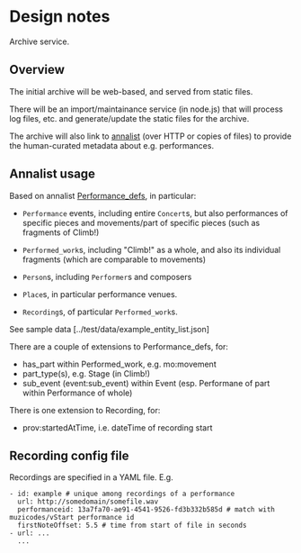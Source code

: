 # Design notes

Archive service.

## Overview

The initial archive will be web-based, and served from static files.

There will be an import/maintainance service (in node.js) that will 
process log files, etc. and generate/update the static files for the
archive.

The archive will also link to [annalist](https://github.com/gklyne/annalist)
(over HTTP or copies of files) to provide the human-curated metadata
about e.g. performances.

## Annalist usage

Based on annalist
[Performance_defs](https://github.com/gklyne/Performance_defs), in 
particular:

- `Performance` events, including entire `Concert`s, but also performances
of specific pieces and movements/part of specific pieces (such as 
fragments of Climb!)

- `Performed_work`s, including "Climb!" as a whole, and also its 
individual fragments (which are comparable to movements)

- `Person`s, including `Performer`s and composers

- `Place`s, in particular performance venues.

- `Recording`s, of particular `Performed_work`s.

See sample data [../test/data/example_entity_list.json]

There are a couple of extensions to Performance_defs, for:
- has_part within Performed_work, e.g. mo:movement
- part_type(s), e.g. Stage (in Climb!)
- sub_event (event:sub_event) within Event (esp. Performane of part within Performance of whole)

There is one extension to Recording, for:
- prov:startedAtTime, i.e. dateTime of recording start

## Recording config file

Recordings are specified in a YAML file. E.g.
```
- id: example # unique among recordings of a performance
  url: http://somedomain/somefile.wav
  performanceid: 13a7fa70-ae91-4541-9526-fd3b332b585d # match with muzicodes/vStart performance id
  firstNoteOffset: 5.5 # time from start of file in seconds
- url: ...
  ...
```
